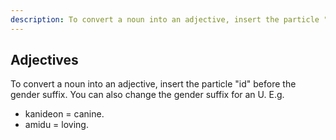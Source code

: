 ```yaml
---
description: To convert a noun into an adjective, insert the particle "id" before the gender suffix. You can also change the gender suffix for an U.
---
```

## Adjectives
To convert a noun into an adjective, insert the particle "<span translate="no" lang="es">id</span>" before the gender suffix. You can also change the gender suffix for an U. E.g.
- <span translate="no" lang="es">kanideon</span> = canine<span class="blind-only">.</span>
- <span translate="no" lang="es">amidu</span> = loving<span class="blind-only">.</span>
